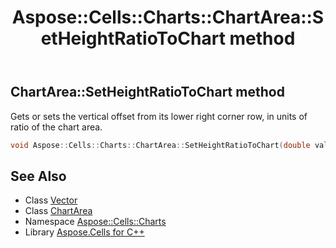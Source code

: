 ﻿---
title: Aspose::Cells::Charts::ChartArea::SetHeightRatioToChart method
linktitle: SetHeightRatioToChart
second_title: Aspose.Cells for C++ API Reference
description: 'Aspose::Cells::Charts::ChartArea::SetHeightRatioToChart method. Gets or sets the vertical offset from its lower right corner row, in units of ratio of the chart area in C++.'
type: docs
weight: 1900
url: /cpp/aspose.cells.charts/chartarea/setheightratiotochart/
---
## ChartArea::SetHeightRatioToChart method


Gets or sets the vertical offset from its lower right corner row, in units of ratio of the chart area.

```cpp
void Aspose::Cells::Charts::ChartArea::SetHeightRatioToChart(double value)
```

## See Also

* Class [Vector](../../../aspose.cells/vector/)
* Class [ChartArea](../)
* Namespace [Aspose::Cells::Charts](../../)
* Library [Aspose.Cells for C++](../../../)
